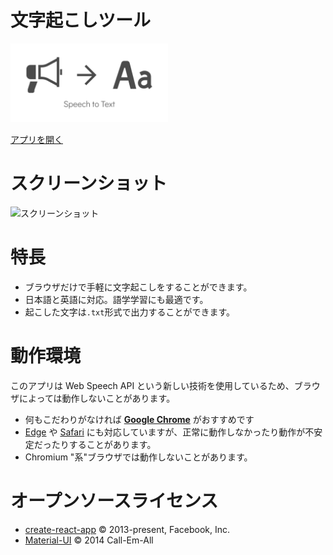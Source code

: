 # 文字起こしツール

<img src="./public/ogp.png" width="50%">

[アプリを開く](https://speech.frogapp.net)


# スクリーンショット

![スクリーンショット](https://user-images.githubusercontent.com/75155258/158047500-07103080-251a-49d0-b019-d4e692b0959d.png)


# 特長
- ブラウザだけで手軽に文字起こしをすることができます。
- 日本語と英語に対応。語学学習にも最適です。
- 起こした文字は`.txt`形式で出力することができます。

# 動作環境
このアプリは Web Speech API という新しい技術を使用しているため、ブラウザによっては動作しないことがあります。

- 何もこだわりがなければ [**Google Chrome**](https://chrome.google.com/) がおすすめです
- [Edge](https://www.microsoft.com/edge) や [Safari](https://www.apple.com/jp/safari/) にも対応していますが、正常に動作しなかったり動作が不安定だったりすることがあります。
- Chromium "系"ブラウザでは動作しないことがあります。

# オープンソースライセンス
- [create-react-app](https://github.com/facebook/create-react-app/blob/main/LICENSE) &copy; 2013-present, Facebook, Inc.
- [Material-UI](https://github.com/mui-org/material-ui/blob/master/LICENSE) &copy; 2014 Call-Em-All
